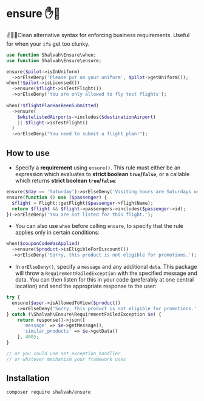 # ensure ✋🛑

✌🤩🤩Clean alternative syntax for enforcing business requirements. Useful for when your `if`s get too clunky.

```php
use function Shalvah\Ensure\when;
use function Shalvah\Ensure\ensure;

ensure($pilot->isInUniform)
  ->orElseDeny('Please put on your uniform', $pilot->getUniform());
when(!$pilot->isLicensed())
  ->ensure($flight->isTestFlight())
  ->orElseDeny('You are only allowed to fly test flights');
   
when(!$flightPlanHasBeenSubmitted)
  ->ensure(
    $whitelistedAirports->includes($destinationAirport)
    || $flight->isTestFlight()
  )
  ->orElseDeny("You need to submit a flight plan!");
```

## How to use
- Specify a **requirement** using `ensure()`. This rule must either be an expression which evaluates to **strict boolean `true`/`false`**, or a callable which returns **strict boolean `true`/`false`**:

```php
ensure($day == 'Saturday')->orElseDeny('Visiting hours are Saturdays only.');
ensure(function () use ($passenger) {
  $flight = Flight::getFlight($passenger->flightName);
  return $flight && $flight->passengers->includes($passenger->id);
})->orElseDeny('You are not listed for this flight.');
```

- You can also use `when` before calling `ensure`, to specify that the rule applies only in certain conditions:

```php
when($couponCodeWasApplied)
  ->ensure($product->isEligibleForDiscount())
  ->orElseDeny('Sorry, this product is not eligible for promotions.');
```

- In `orElseDeny()`, specify a `message` and any additional `data`. This package will throw a `RequirementFailedException` with the specified message and data. You can then listen for this in your code (preferably at one central location) and send the appropriate response to the user:

```php
try {
  ensure($user->isAllowedToView($product))
    ->orElseDeny('Sorry, this product is not eligible for promotions.', $this->suggestSimilarProducts($product, $user));
} catch (\Shalvah\Ensure\RequirementFailedException $e) {
    return response()->json([
      'message' => $e->getMessage(),
      'similar_products' => $e->getData()
    ], 400);
}

// or you could use set_exception_handller 
// or whatever mechanism your framework uses
```

## Installation

```bash
composer require shalvah/ensure
```
